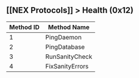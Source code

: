 ## [[NEX Protocols]] > Health (0x12)

| Method ID | Method Name |
| --- | --- |
| 1 | PingDaemon |
| 2 | PingDatabase |
| 3 | RunSanityCheck |
| 4 | FixSanityErrors |
